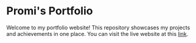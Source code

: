 # Promi's Portfolio

Welcome to my portfolio website! This repository showcases my projects and achievements in one place. You can visit the live website at this [link](https://promimojumder38.github.io/Promi-s-Portfolio).



